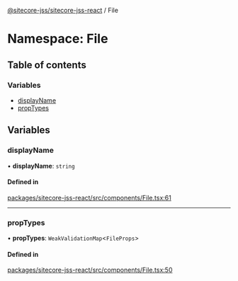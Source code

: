 [@sitecore-jss/sitecore-jss-react](../README.md) / File

# Namespace: File

## Table of contents

### Variables

- [displayName](File.md#displayname)
- [propTypes](File.md#proptypes)

## Variables

### displayName

• **displayName**: `string`

#### Defined in

[packages/sitecore-jss-react/src/components/File.tsx:61](https://github.com/Sitecore/jss/blob/b66d8d02e/packages/sitecore-jss-react/src/components/File.tsx#L61)

___

### propTypes

• **propTypes**: `WeakValidationMap`\<`FileProps`\>

#### Defined in

[packages/sitecore-jss-react/src/components/File.tsx:50](https://github.com/Sitecore/jss/blob/b66d8d02e/packages/sitecore-jss-react/src/components/File.tsx#L50)
